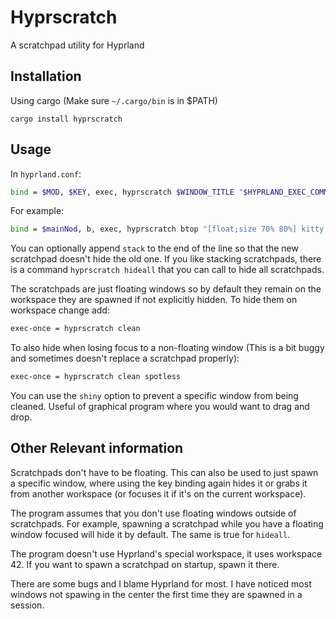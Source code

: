 # Hyprscratch

A scratchpad utility for Hyprland

## Installation
Using cargo (Make sure `~/.cargo/bin` is in $PATH)

```
cargo install hyprscratch
```

## Usage
In `hyprland.conf`:

```bash
bind = $MOD, $KEY, exec, hyprscratch $WINDOW_TITLE "$HYPRLAND_EXEC_COMMAND" [OPTIONS]
```

For example:

```bash
bind = $mainNod, b, exec, hyprscratch btop "[float;size 70% 80%] kitty -e btop"
```

You can optionally append `stack` to the end of the line so that the new scratchpad doesn't hide the old one. If you like stacking scratchpads, there is a command `hyprscratch hideall` that you can call to hide all scratchpads.


The scratchpads are just floating windows so by default they remain on the workspace they are spawned if not explicitly hidden. To hide them on workspace change add:
```bash
exec-once = hyprscratch clean
```
To also hide when losing focus to a non-floating window (This is a bit buggy and sometimes doesn't replace a scratchpad properly):
```bash
exec-once = hyprscratch clean spotless
```

You can use the `shiny` option to prevent a specific window from being cleaned. Useful of graphical program where you would want to drag and drop.

## Other Relevant information
Scratchpads don't have to be floating. This can also be used to just spawn a specific window, where using the key binding again hides it or grabs it from another workspace (or focuses it if it's on the current workspace).

The program assumes that you don't use floating windows outside of scratchpads. For example, spawning a scratchpad while you have a floating window focused will hide it by default. The same is true for `hideall`.

The program doesn't use Hyprland's special workspace, it uses workspace 42. If  you want to spawn a scratchpad on startup, spawn it there.

There are some bugs and I blame Hyprland for most. I have noticed most windows not spawing in the center the first time they are spawned in a session. 
